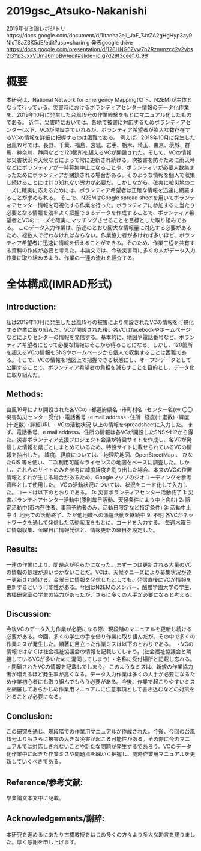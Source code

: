 # 2019gsc_Atsuko-Nakanishi
2019年ゼミ論レポジトリhttps://docs.google.com/document/d/1Itanha2eji_JaF_7JxZA2gHgHyp3ay9NIcT8aZ3K5dE/edit?usp=sharin
g
発表google drive https://docs.google.com/presentation/d/128HNG6Zvw7h2Rzmmzcc2v2vbs2l3Yp3JxxVUmJ6mbBw/edit#slide=id.g7d29f3ceef_0_99
# 概要
 本研究は、National Network for Emergency Mapping(以下、N2EM)が主体となって行っている、災害時におけるボランティアセンター情報のデータ化作業を、2019年10月に発生した台風19号の作業経験をもとにマニュアル化したものである。
近年、災害時においては、各地で被害に対応するためボランティアセンター(以下、VC)が開設さていれるが、ボランティア希望者が膨大な数存在するVCの情報を詳細に把握するのは困難である。
例えば、2019年10月に発生した台風19号では、長野、千葉、福島、宮城、岩手、栃木、埼玉、東京、茨城、群馬、神奈川、静岡などで120箇所を超えるVCが開設された。そして、VCの情報は災害状況や天候などによって常に更新され続ける。次被害を防ぐために雨天時などにボランティアが一時募集中止になることや、ボランティアが必要人数集まったためにボランティアが閉鎖される場合がある。そのような情報を個人で収集し続けることには計り知れない労力が必要だ。しかしながら、確実に被災地のニーズに確実に応えるためには、ボランティア希望者は正確な情報を迅速に網羅することが求められる。
そこで、N2EMはGoogle spread sheetを用いてボランティアセンター情報を可視化する作業を行った。ボランティアに参加するに当たり必要となる情報を効率よく把握できるデータを作成することで、ボランティア希望者とVCのニーズを確実にマッチングさせることを目標とした取り組みである。
このデータ入力作業は、前述のとおり膨大な情報量に対応する必要があるため、複数人で行わなければならない。作業協力者が多ければ多いほど、ボランティア希望者に迅速に情報を伝えることができる。そのため、作業工程を共有する資料の作成が必要と考えた。本論文では、今後災害時に多くの人がデータ入力作業に取り組めるよう、作業の一連の流れを紹介する。



# 全体構成(IMRAD形式)

## Introduction:
私は2019年10月に発生した台風19号の被害により開設されたVCの情報を可視化する作業に取り組んだ。VCが開設された後、各VCはfacebookやホームページなどによりセンターの情報を発信する。基本的に、地図や電話番号など、ボランティア希望者にとって必要な情報はそこから得ることになる。しかし、120箇所を超えるVCの情報をSNSやホームページから個人で収集することは困難である。そこで、VCの情報を地図上で把握できる状態にし、オープンデータとして公開することで、ボランティア希望者の負担を減らすことを目的とし、データ化に取り組んだ。



## Methods:
台風19号により開設された各VCの
･都道府県名
･市町村名
･センター名(ex.〇〇災害防災センター受付)
･電話番号
･e mail address
･住所
･経度(十進数)
･緯度(十進数)
･詳細URL
・VCの活動状況
以上の情報をspreadsheetに入力した。
まず、電話番号、e mail address、住所の情報は各VCが開設したSNSやHPから得た。災害ボランティア支援プロジェクト会議が特設サイトを作成し、各VCが発信した情報を県ごとにまとめているため、特設サイトに載せられているVCの情報を抽出した。
緯度、経度については、 地理院地図、OpenStreetMap 、 ひなたGIS 等を使い、二次利用可能なライセンスの地図をベースに調査した。しかし、これらのサイトのみを参考に緯度経度を割り出した場合、本来のVCの位置情報とずれが生じる場合があるため、Googleマップのジオコーディングを参考資料として使用した。
VCの活動状況については、状況をコード化して入力した。コードは以下のとおりである。
0: 災害ボランティアセンター活動終了
1: 災害ボランティアセンター活動中(原則毎日活動、天候条件により中止含む)
2: 限定活動中(市内在住者、事前予約者のみ、活動日限定など特定条件)
3: 活動中止中
4: 地元での活動終了、ただ他地域への派遣活動を継続中
9: 不明
各VCがネットワークを通して発信した活動状況をもとに、コードを入力する。
毎週木曜日に情報収集、金曜日に情報発信と、情報更新の曜日を設定した。

## Results:
一連の作業により、問題点が明らかになった。まず一つは更新される大量のVCの情報の処理が追いつかないことだ。VCは、天候やニーズにより募集状況が逐一更新され続ける。金曜日に情報を発信したとしても、発信直後にVCが情報を更新するという可能性がある。今回はN2EMのメンバー、酪農学園大学の学生、古橋研究室の学生の協力があったが、さらに多くの人手が必要になると考える。


## Discussion:
今後VCのデータ入力作業が必要になる際、現段階のマニュアルを更新し続ける必要がある。今回、多くの学生の手を借り作業に取り組んだが、その中で多くの作業ミスが発生した。顕著に目立った作業ミスは以下のとおりである。
・VCの情報ではなくは社会福祉協議会の情報を記載してしまう。(社会福祉協議会と隣接しているVCが多いために混同してしまう)
・名称に受付場所と記載し忘れる。
・閉鎖されたVCの情報を記載してしまう。
このようなミスは、新規の作業協力者が増えるほど発生率が高くなる。データ入力作業は多くの人手が必要になるため作業初心者にも取り組んでもらう必要がある。今後、作業で起こりやすいミスを網羅してあらかじめ作業用マニュアルに注意事項として書き込むなどの対策をとることが必要になる。

## Conclusion:
この研究を通じ、現段階での作業用マニュアルが作成された。今後、今回の台風19号よりもさらに被害の大きな災害が起こる可能性がある。その際に今のマニュアルでは対応しきれないことや新たな問題が発生するであろう。VCのデータ化作業中に起きた作業ミスや問題点を細かく把握し、随時作業用マニュアルを更新していくべきである。
## Reference/参考文献:
卒業論文本文中に記載。

## Acknowledgements/謝辞:
本研究を進めるにあたり古橋教授をはじめ多くの方々より多大な助言を賜りました。厚く感謝を申し上げます。

